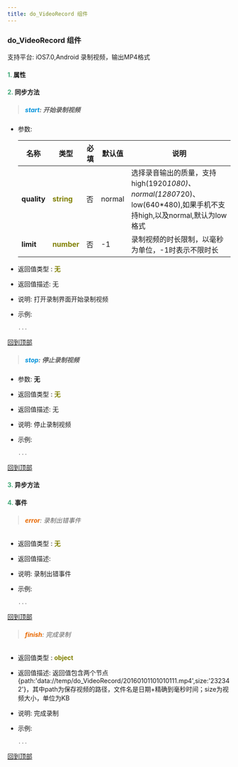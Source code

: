 ```yaml
---
title: do_VideoRecord 组件
---
```


### do_VideoRecord 组件

 支持平台: iOS7.0,Android
 录制视频，输出MP4格式

#### <font color ='#40A977'>**1.**</font> 属性

#### <font color ='#40A977'>**2.**</font> 同步方法

>##### <font color ='#0092db'>**start**</font>: 开始录制视频

- 参数:

  名称 | 类型 |必填|默认值|说明
  ---- |-------------  |--------------|--------|------
  **quality** |<font color ='#808000'>**string**</font> | 否 | normal|选择录音输出的质量，支持high(1920*1080)、normal(1280*720)、low(640*480),如果手机不支持high,以及normal,默认为low格式
  **limit** |<font color ='#808000'>**number**</font> | 否 | -1|录制视频的时长限制，以毫秒为单位，-1时表示不限时长
- 返回值类型 : <font color ='#808000'>**无**</font>
- 返回值描述: 无
- 说明: 打开录制界面开始录制视频
- 示例:

  ```javascript
  ...

  ```

[回到顶部](#top)

>##### <font color ='#0092db'>**stop**</font>: 停止录制视频

- 参数: **无**
- 返回值类型 : <font color ='#808000'>**无**</font>
- 返回值描述: 无
- 说明: 停止录制视频
- 示例:

  ```javascript
  ...

  ```

[回到顶部](#top)

#### <font color ='#40A977'>**3.**</font> 异步方法


#### <font color ='#40A977'>**4.**</font> 事件

>###### <font color ='#e96900'>**error**</font>: 录制出错事件

- 返回值类型 : <font color ='#808000'>**无**</font>
- 返回值描述: 
- 说明: 录制出错事件
- 示例:

  ```javascript
  ...

  ```

[回到顶部](#top)

>###### <font color ='#e96900'>**finish**</font>: 完成录制

- 返回值类型 : <font color ='#808000'>**object**</font>
- 返回值描述: 返回值包含两个节点{path:'data://temp/do_VideoRecord/20160101101010111.mp4',size:'232342'}，其中path为保存视频的路径，文件名是日期+精确到毫秒时间；size为视频大小，单位为KB
- 说明: 完成录制
- 示例:

  ```javascript
  ...

  ```

[回到顶部](#top)


